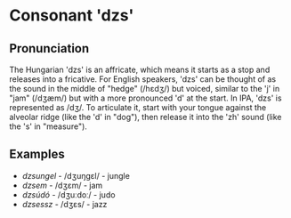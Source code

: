 # Consonant 'dzs'

## Pronunciation
The Hungarian 'dzs' is an affricate, which means it starts as a stop and releases into a fricative. For English speakers, 'dzs' can be thought of as the sound in the middle of "hedge" (/hɛdʒ/) but voiced, similar to the 'j' in "jam" (/dʒæm/) but with a more pronounced 'd' at the start. In IPA, 'dzs' is represented as /dʒ/. To articulate it, start with your tongue against the alveolar ridge (like the 'd' in "dog"), then release it into the 'zh' sound (like the 's' in "measure").

## Examples
- *dzsungel* - /dʒuŋɡɛl/ - jungle
- *dzsem* - /dʒɛm/ - jam
- *dzsúdó* - /dʒuːdoː/ - judo
- *dzsessz* - /dʒɛs/ - jazz